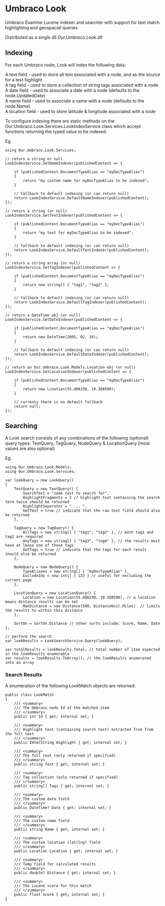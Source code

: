 # Umbraco Look
Umbraco Examine Lucene indexer and searcher with support for text match highlighting and geospacial queries

Distributed as a single dll _Our.Umbraco.Look.dll_

## Indexing

For each Umbraco node, Look will index the following data:

A text field - used to store all text associated with a node, and as the source for a text highlight  
A tag field - used to store a collection of string tags associated with a node  
A date field - used to associate a date with a node (defaults to the node.UpdatedDate)  
A name field - used to associate a name with a node (defaults to the node.Name)  
A location field - used to store latitude & longitude associated with a node  
  
To configure indexing there are static methods on the Our.Umbraco.Look.Services.LookIndexService class which accept functions returning the typed value to be indexed.

Eg.

	using Our.Umbraco.Look.Services;

	// return a string or null
	LookIndexService.SetNameIndexer(publishedContent => {

		if (publishedContent.DocumentTypeAlias == "myDocTypeAlias")
		{
			return "my custom name for myDocTypeAlias to be indexed";
		}

		// fallback to default indexing (or can return null)
		return LookIndexService.DefaultNameIndexer(publishedContent);
	});

	// return a string (or null)
	LookIndexService.SetTextIndexer(publishedContent => {

		if (publishedContent.DocumentTypeAlias == "myDocTypeAlias")
		{
			return "my text for myDocTypeAlias to be indexed";
		}

		// fallback to default indexing (or can return null)
		return LookIndexService.DefaultTextIndexer(publishedContent);
	});

	// return a string array (or null)
	LookIndexService.SetTagIndexer(publishedContent => {

		if (publishedContent.DocumentTypeAlias == "myDocTypeAlias")
		{
			return new string[] { "tag1", "tag2" };
		}
		
		// fallback to default indexing (or can return null)
		return LookIndexService.DefaultTagIndexer(publishedContent);
	});

	// return a DateTime obj (or null)
	LookIndexService.SetDateIndexer(publishedContent => {

		if (publishedContent.DocumentTypeAlias == "myDocTypeAlias")
		{
			return new DateTime(2005, 02, 16);
		}

		// fallback to default indexing (or can return null)
		return LookIndexService.DefaultDateIndexer(publishedContent);
	});

	// return an Our.Umbraco.Look.Models.Location obj (or null)
	LookIndexService.SetLocationIndexer(publishedContent => {

		if (publishedContent.DocumentTypeAlias == "myDocTypeAlias")
		{
			return new Lcoation(55.406330, 10.388500);		
		}

		// currenty there is no default fallback
		return null;
	});

## Searching

A Look search consists of any combinations of the following (optional) query types: TextQuery, TagQuery, NodeQuery & LocationQuery (most values are also optional)

Eg.

	using Our.Umbraco.Look.Models;  
	using Our.Umbraco.Look.Services;  

	var lookQuery = new LookQuery()
	{
		TextQuery = new TextQuery() {
			SearchText = "some text to search for",
			HighlightFragments = 2 // highlight text containing the search term twice should be returned
			HighlightSeparator = " ... ",
			GetText = true // indicate that the raw text field should also be returned
		},

		TagQuery = new TagQuery() {
			AllTags = new string[] { "tag1", "tag2" }, // both tag1 and tag2 are required
			AnyTags = new string[] { "tag3", "tag4" }, // the results must have at lease one of these tags
			GetTags = true // indicate that the tags for each result should also be returned
		},

		NodeQuery = new NodeQuery() {
			TypeAliases = new string[] { "myDocTypeAlias" },
			ExcludeIds = new int[] { 123 } // useful for excluding the current page
		},

		LocationQuery = new LocationQuery() {
			Location = new Location(55.406330, 10.388500), // a location means distance results can be set
			MaxDistance = new Distance(500, DistanceUnit.Miles)  // limits the results to within this distance
		},

		SortOn = SortOn.Distance // other sorts include: Score, Name, Date
	};

	// perform the search
	var lookResults = LookSearchService.Query(lookQuery);

	var totalResults = lookResults.Total; // total number of item expected in the lookResults enumerable
	var results = lookResults.ToArray(); // the lookResults enumerated into an array

### Search Results

A enumeration of the following LookMatch objects are returned:

	public class LookMatch
	{
		/// <summary>
		/// The Umbraco node Id of the matched item
		/// </summary>
		public int Id { get; internal set; }

		/// <summary>
		/// Highlight text (containing search text) extracted from from the full text
		/// </summary>
		public IHtmlString Highlight { get; internal set; }

		/// <summary>
		/// The full text (only returned if specified)
		/// </summary>
		public string Text { get; internal set; }

		/// <summary>
		/// Tag collection (only returned if specified)
		/// </summary>
		public string[] Tags { get; internal set; }

		/// <summary>
		/// The custom date field
		/// </summary>
		public DateTime? Date { get; internal set; }

		/// <summary>
		/// The custom name field
		/// </summary>
		public string Name { get; internal set; }

		/// <summary>
		/// The custom location (lat|lng) field
		/// </summary>
		public Location Location { get; internal set; }

		/// <summary>
		/// Temp field for calculated results
		/// </summary>
		public double? Distance { get; internal set; }

		/// <summary>
		/// The Lucene score for this match
		/// </summary>
		public float Score { get; internal set; }
	}

